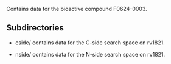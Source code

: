 Contains data for the bioactive compound F0624-0003.

## Subdirectories

- cside/ contains data for the C-side search space on rv1821.

- nside/ contains data for the N-side search space on rv1821.

